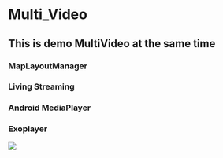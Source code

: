 # Multi_Video
## This is demo MultiVideo at the same time 
### MapLayoutManager
### Living Streaming
### Android MediaPlayer
### Exoplayer

<img src="./screenshot/device-2022-11-07-035811~1.gif">